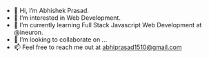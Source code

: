 - 👋 Hi, I’m Abhishek Prasad.
- 👀 I’m interested in Web Development.
- 🌱 I’m currently learning Full Stack Javascript Web Development at @ineuron.
- 💞️ I’m looking to collaborate on ...
- 📫 Feel free to reach me out at abhiprasad1510@gmail.com

<!---
RudraAbhishek/RudraAbhishek is a ✨ special ✨ repository because its `README.md` (this file) appears on your GitHub profile.
You can click the Preview link to take a look at your changes.
--->
